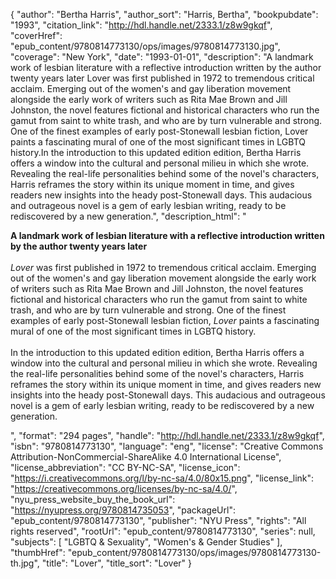 {
  "author": "Bertha Harris",
  "author_sort": "Harris, Bertha",
  "bookpubdate": "1993",
  "citation_link": "http://hdl.handle.net/2333.1/z8w9gkqf",
  "coverHref": "epub_content/9780814773130/ops/images/9780814773130.jpg",
  "coverage": "New York",
  "date": "1993-01-01",
  "description": "A landmark work of lesbian literature with a reflective introduction written by the author twenty years later Lover was first published in 1972 to tremendous critical acclaim. Emerging out of the women's and gay liberation movement alongside the early work of writers such as Rita Mae Brown and Jill Johnston, the novel features fictional and historical characters who run the gamut from saint to white trash, and who are by turn vulnerable and strong. One of the finest examples of early post-Stonewall lesbian fiction, Lover paints a fascinating mural of one of the most significant times in LGBTQ history.In the introduction to this updated edition edition, Bertha Harris offers a window into the cultural and personal milieu in which she wrote. Revealing the real-life personalities behind some of the novel's characters, Harris reframes the story within its unique moment in time, and gives readers new insights into the heady post-Stonewall days. This audacious and outrageous novel is a gem of early lesbian writing, ready to be rediscovered by a new generation.",
  "description_html": "<p><b>A landmark work of lesbian literature with a reflective introduction written by the author twenty years later </b><br><br><i>Lover </i>was first published in 1972 to tremendous critical acclaim. Emerging out of the women's and gay liberation movement alongside the early work of writers such as Rita Mae Brown and Jill Johnston, the novel features fictional and historical characters who run the gamut from saint to white trash, and who are by turn vulnerable and strong. One of the finest examples of early post-Stonewall lesbian fiction, <i>Lover </i>paints a fascinating mural of one of the most significant times in LGBTQ history.<br><br>In the introduction to this updated edition edition, Bertha Harris offers a window into the cultural and personal milieu in which she wrote. Revealing the real-life personalities behind some of the novel's characters, Harris reframes the story within its unique moment in time, and gives readers new insights into the heady post-Stonewall days. This audacious and outrageous novel is a gem of early lesbian writing, ready to be rediscovered by a new generation.</p>",
  "format": "294 pages",
  "handle": "http://hdl.handle.net/2333.1/z8w9gkqf",
  "isbn": "9780814773130",
  "language": "eng",
  "license": "Creative Commons Attribution-NonCommercial-ShareAlike 4.0 International License",
  "license_abbreviation": "CC BY-NC-SA",
  "license_icon": "https://i.creativecommons.org/l/by-nc-sa/4.0/80x15.png",
  "license_link": "https://creativecommons.org/licenses/by-nc-sa/4.0/",
  "nyu_press_website_buy_the_book_url": "https://nyupress.org/9780814735053",
  "packageUrl": "epub_content/9780814773130",
  "publisher": "NYU Press",
  "rights": "All rights reserved",
  "rootUrl": "epub_content/9780814773130",
  "series": null,
  "subjects": [
    "LGBTQ & Sexuality",
    "Women's & Gender Studies"
  ],
  "thumbHref": "epub_content/9780814773130/ops/images/9780814773130-th.jpg",
  "title": "Lover",
  "title_sort": "Lover"
}
